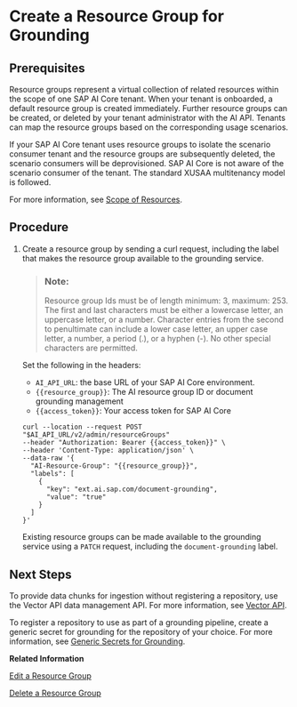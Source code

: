 <!-- loioe32efa5402154101b4cc05c03ef5be09 -->

# Create a Resource Group for Grounding



<a name="loioe32efa5402154101b4cc05c03ef5be09__section_vcf_xqs_dgc"/>

## Prerequisites

Resource groups represent a virtual collection of related resources within the scope of one SAP AI Core tenant. When your tenant is onboarded, a default resource group is created immediately. Further resource groups can be created, or deleted by your tenant administrator with the AI API. Tenants can map the resource groups based on the corresponding usage scenarios.

If your SAP AI Core tenant uses resource groups to isolate the scenario consumer tenant and the resource groups are subsequently deleted, the scenario consumers will be deprovisioned. SAP AI Core is not aware of the scenario consumer of the tenant. The standard XUSAA multitenancy model is followed.

For more information, see [Scope of Resources](scope-of-resources-c9518c0.md).



## Procedure

1.  Create a resource group by sending a curl request, including the label that makes the resource group available to the grounding service.

    > ### Note:  
    > Resource group Ids must be of length minimum: 3, maximum: 253. The first and last characters must be either a lowercase letter, an uppercase letter, or a number. Character entries from the second to penultimate can include a lower case letter, an upper case letter, a number, a period \(.\), or a hyphen \(-\). No other special characters are permitted.

    Set the following in the headers:

    -   `AI_API_URL`: the base URL of your SAP AI Core environment.
    -   `{{resource_group}}`: The AI resource group ID or document grounding management
    -   `{{access_token}}`: Your access token for SAP AI Core

    ```
    curl --location --request POST "$AI_API_URL/v2/admin/resourceGroups" 
    --header "Authorization: Bearer {{access_token}}" \
    --header 'Content-Type: application/json' \
    --data-raw '{
      "AI-Resource-Group": "{{resource_group}}", 
      "labels": [
        {
          "key": "ext.ai.sap.com/document-grounding",
          "value": "true"
        }
      ]
    }'
    ```

    Existing resource groups can be made available to the grounding service using a `PATCH` request, including the `document-grounding` label.




<a name="loioe32efa5402154101b4cc05c03ef5be09__section_mpf_c5y_fgc"/>

## Next Steps

To provide data chunks for ingestion without registering a repository, use the Vector API data management API. For more information, see [Vector API](vector-api-08e3d00.md).

To register a repository to use as part of a grounding pipeline, create a generic secret for grounding for the repository of your choice. For more information, see [Generic Secrets for Grounding](generic-secrets-for-grounding-e1a201c.md).

**Related Information**  


[Edit a Resource Group](edit-a-resource-group-3f88c30.md "")

[Delete a Resource Group](delete-a-resource-group-40d83a2.md "")

